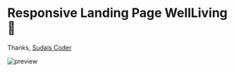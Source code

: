 
# Responsive Landing Page WellLiving 🏡


Thanks,
[Sudais Coder](https://www.youtube.com/c/SudaisCoder)

![preview](https://github.com/SudaisDeveloper/WellLiving/blob/731765f3becfb1eec6767f0918601d0707871dab/responsive-landing-page-wellliving-main/preview.jpg)
